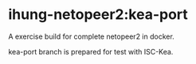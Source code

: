 # ihung-netopeer2:kea-port
A exercise build for complete netopeer2 in docker.

kea-port branch is prepared for test with ISC-Kea.
